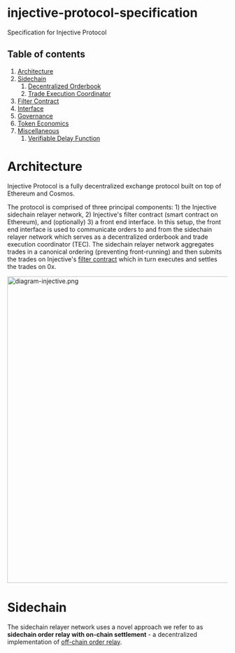 # injective-protocol-specification
Specification for Injective Protocol

## Table of contents

1.  [Architecture](#architecture)
1.  [Sidechain](#sidechain)
      1.  [Decentralized Orderbook](#decentralizedorderbook)
      1.  [Trade Execution Coordinator](#tradeexecutioncoordinator)
1.  [Filter Contract](#filter)
1.  [Interface](#interface)
1.  [Governance](#governance)
1.  [Token Economics](#tokeneconomics)
1.  [Miscellaneous](#miscellaneous)
      1.  [Verifiable Delay Function](#verifiabledelayfunction)



# Architecture

Injective Protocol is a fully decentralized exchange protocol built on top of Ethereum and Cosmos. 

The protocol is comprised of three principal components: 1) the Injective sidechain relayer network, 2) Injective's filter contract (smart contract on Ethereum), and (optionally) 3) a front end interface. In this setup, the front end interface is used to communicate orders to and from the sidechain relayer network which serves as a decentralized orderbook and trade execution coordinator (TEC). The sidechain relayer network aggregates trades in a canonical ordering (preventing front-running) and then submits the trades on Injective's [filter contract](https://github.com/0xProject/0x-protocol-specification/blob/master/v2/v2-specification.md#filter-contracts) which in turn executes and settles the trades on 0x. 



<img alt="diagram-injective.png" src="https://cl.ly/f9077bd91d24/download/diagram-injective.png" width="700px"/>

# Sidechain

The sidechain relayer network uses a novel approach we refer to as **sidechain order relay with on-chain settlement** - a decentralized implementation of [off-chain order relay](https://github.com/0xProject/0x-protocol-specification/blob/master/v2/v2-specification.md#architecture). 


